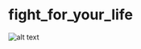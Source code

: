 # fight_for_your_life

![alt text](https://github.com/subamanis/fight_for_your_life/tree/master/gif/example.gif "Logo Title Text 1")

